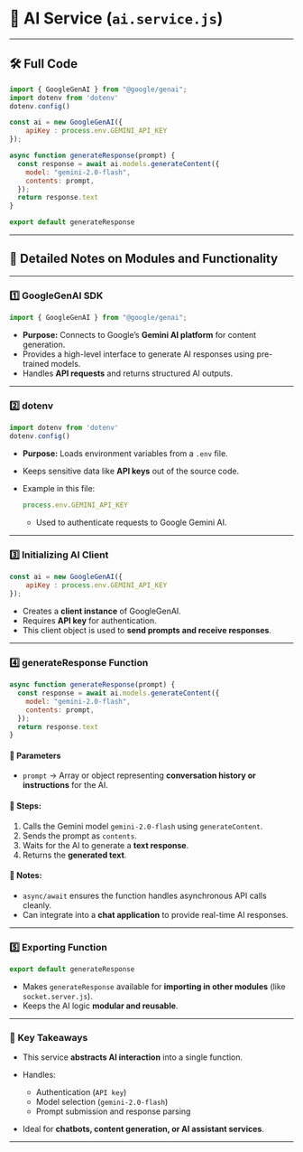 
# 🤖 AI Service (`ai.service.js`)

---

## 🛠️ Full Code

```javascript
import { GoogleGenAI } from "@google/genai";
import dotenv from 'dotenv'
dotenv.config()

const ai = new GoogleGenAI({
    apiKey : process.env.GEMINI_API_KEY
});

async function generateResponse(prompt) {
  const response = await ai.models.generateContent({
    model: "gemini-2.0-flash",
    contents: prompt,
  });
  return response.text
}

export default generateResponse
```

---

## 📖 Detailed Notes on Modules and Functionality

---

### 1️⃣ **GoogleGenAI SDK**

```javascript
import { GoogleGenAI } from "@google/genai";
```

* **Purpose:** Connects to Google’s **Gemini AI platform** for content generation.
* Provides a high-level interface to generate AI responses using pre-trained models.
* Handles **API requests** and returns structured AI outputs.

---

### 2️⃣ **dotenv**

```javascript
import dotenv from 'dotenv'
dotenv.config()
```

* **Purpose:** Loads environment variables from a `.env` file.
* Keeps sensitive data like **API keys** out of the source code.
* Example in this file:

  ```javascript
  process.env.GEMINI_API_KEY
  ```

  * Used to authenticate requests to Google Gemini AI.

---

### 3️⃣ **Initializing AI Client**

```javascript
const ai = new GoogleGenAI({
    apiKey : process.env.GEMINI_API_KEY
});
```

* Creates a **client instance** of GoogleGenAI.
* Requires **API key** for authentication.
* This client object is used to **send prompts and receive responses**.

---

### 4️⃣ **generateResponse Function**

```javascript
async function generateResponse(prompt) {
  const response = await ai.models.generateContent({
    model: "gemini-2.0-flash",
    contents: prompt,
  });
  return response.text
}
```

#### 🔹 Parameters

* `prompt` → Array or object representing **conversation history or instructions** for the AI.

#### 🔹 Steps:

1. Calls the Gemini model `gemini-2.0-flash` using `generateContent`.
2. Sends the prompt as `contents`.
3. Waits for the AI to generate a **text response**.
4. Returns the **generated text**.

#### 🔹 Notes:

* `async/await` ensures the function handles asynchronous API calls cleanly.
* Can integrate into a **chat application** to provide real-time AI responses.

---

### 5️⃣ **Exporting Function**

```javascript
export default generateResponse
```

* Makes `generateResponse` available for **importing in other modules** (like `socket.server.js`).
* Keeps the AI logic **modular and reusable**.

---

### 🔑 Key Takeaways

* This service **abstracts AI interaction** into a single function.
* Handles:

  * Authentication (`API key`)
  * Model selection (`gemini-2.0-flash`)
  * Prompt submission and response parsing
* Ideal for **chatbots, content generation, or AI assistant services**.

---